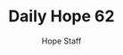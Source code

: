 ---
image: /assets/img/daily-hope-default-artwork.png
title: Daily Hope 62
number: 62
categories:
  - Daily Hope
author: Hope Staff
notes: Daily Hope 62
embed: >-
  <iframe style="border-radius:12px" src="https://open.spotify.com/embed/episode/3fbKAX33zFkX1vPZ2884ej?utm_source=generator" width="100%" height="352" frameBorder="0" allowfullscreen="" allow="autoplay; clipboard-write; encrypted-media; fullscreen; picture-in-picture" loading="lazy"></iframe>
---